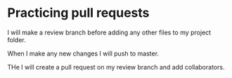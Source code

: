 # Practicing pull requests

I will make a review branch before adding any other files to my project folder.

When I make any new changes I will push to master.

THe I will create a pull request on my review branch and add collaborators.
